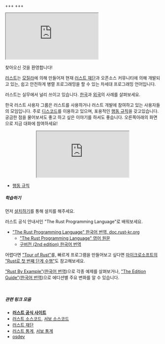 +++
+++

<!--
NOTE: 코딩모임이 열린다면 주석처리된 아래의 코드를 되살리세요
-->

<!--
<div class="alert alert-info" role="alert">
  1월 27일 (토) 코딩모임이 있습니다.
  <a href="/pages/meetup-2018-01-27" class="btn btn-success"
    style="margin-left: 10px; vertical-align: baseline;">참여하세요!</a>
</div>
-->

<iframe class=unless-mobile src="https://discordapp.com/widget?id=487203989830631435&theme=dark"></iframe>

찾아오신 것을 환영합니다!

[러스트]는 [모질라]에 의해 만들어져 현재 [러스트 재단]과 오픈소스 커뮤니티에 의해 개발되고 있는, 쉽고 안전하게 병렬 프로그래밍을 할 수 있는 차세대 프로그래밍 언어입니다.

러스트는 실무에서 널리 쓰이고 있습니다. [한국](/pages/users-kr/)과 [외국](/pages/users/)의 사례를 살펴보세요.

한국 러스트 사용자 그룹은 러스트를 사용하거나 러스트 개발에 참여하고 있는 사용자들의 모임입니다. 주로 [디스코드]를 이용하고 있으며, 포용적인 [행동 규칙]을 갖고있습니다. 궁금한 점을 물어보셔도 좋고 하고 싶은 이야기를 하셔도 좋습니다. <span class=unless-mobile>오른쪽</span><span class=if-mobile>아래</span>의 화면으로 지금 대화에 참여하세요!

<p align=center><iframe class=if-mobile src="https://discordapp.com/widget?id=487203989830631435&theme=dark"></iframe></p>

- [행동 규칙]

##### 학습하기

먼저 [설치하기](/pages/install)를 통해 설치를 해주세요.

러스트 공식 안내서인 "The Rust Programming Language"로 배워보세요.
- ["The Rust Programming Language" 한국어 번역, doc.rust-kr.org](https://doc.rust-kr.org)
  - ["The Rust Programming Language" 영어 원문](https://doc.rust-lang.org/book/)
  - [구버전 (2nd edition) 한국어 번역](https://rinthel.github.io/rust-lang-book-ko/)

어렵다면 ["Tour of Rust"](https://tourofrust.com/00_ko.html)를, 빠르게 프로그램을 만들어보고 싶다면 [마이크로소프트의 "Rust로 첫 번째 단계 수행"](https://learn.microsoft.com/ko-kr/training/paths/rust-first-steps/)도 참고해보세요.

["Rust By Example"](https://doc.rust-lang.org/rust-by-example/)([한국어 번역](https://hanbum.gitbooks.io/rustbyexample/content/))으로 각종 예제를 살펴보거나, ["The Edition Guide"](https://doc.rust-lang.org/edition-guide/introduction.html)([한국어 번역](https://yegeun542.github.io/rust-edition-guide-ko/))으로 에디션별 주요 변화를 알 수 있습니다.

&nbsp;

##### 관련 링크 모음
- **[러스트 공식 사이트][러스트]**
- [러스트 소스코드], [서보 소스코드]
- [러스트 재단]
- [러스트 통계], [서보 통계]
- [osdev]

[러스트 소스코드]: https://github.com/rust-lang/rust
[서보 소스코드]: https://github.com/servo/servo
[러스트 재단]: https://foundation.rust-lang.org/
[러스트 통계]: http://ruststat.youknowone.org
[서보 통계]: http://servostat.youknowone.org
[러스트]: https://www.rust-lang.org
[모질라]: https://www.mozilla.org
[디스코드]: https://discord.gg/uqXGjEz
[osdev]: https://wiki.osdev.org/Rust
[행동 규칙]: /pages/code-of-conduct/
